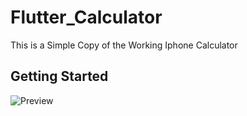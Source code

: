 # Flutter_Calculator

This is a Simple Copy of the Working Iphone Calculator

## Getting Started

<img>![Preview](https://github.com/AkshithJadhav/flutter_calculator/assets/131248055/ab90972c-8be1-433c-8b55-0e9bace82a7a)

